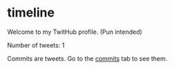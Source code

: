 # timeline

Welcome to my TwitHub profile. (Pun intended)

Number of tweets: 1

Commits are tweets. Go to the [commits](https://github.com/Alexamakans/timeline/commits/main) tab to see them.